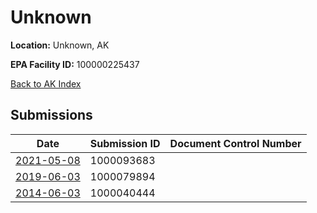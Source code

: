 # Unknown

**Location:** Unknown, AK

**EPA Facility ID:** 100000225437

[Back to AK Index](../../index.md)

## Submissions

| Date | Submission ID | Document Control Number |
|------|--------------|-------------------------|
| [2021-05-08](submissions/1000093683.md) | 1000093683 |  |
| [2019-06-03](submissions/1000079894.md) | 1000079894 |  |
| [2014-06-03](submissions/1000040444.md) | 1000040444 |  |
